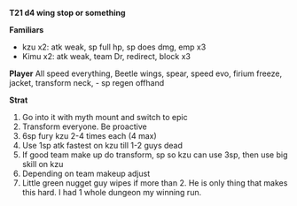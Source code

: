 **T21 d4 wing stop or something**

__Familiars__
* kzu x2: atk weak, sp full hp, sp does dmg, emp x3
* Kimu x2: atk weak, team Dr, redirect, block x3

__Player__
All speed everything, Beetle wings, spear, speed evo, firium freeze, jacket, transform neck, - sp regen offhand

__Strat__
1. Go into it with myth mount and switch to epic
2. Transform everyone. Be proactive
3. 6sp fury kzu 2-4 times each (4 max)
4. Use 1sp atk fastest on kzu till 1-2 guys dead
5. If good team make up do transform, sp so kzu can use 3sp, then use big skill on kzu
6. Depending on team makeup adjust
7. Little green nugget guy wipes if more than 2. He is only thing that makes this hard. I had 1 whole dungeon my winning run.
